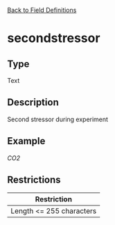 [Back to Field Definitions](../../field_definition_overview)
# secondstressor

## Type
Text

## Description


Second stressor during experiment
## Example
*CO2*

## Restrictions
| Restriction |
| :---------: |
| Length <= 255 characters |


